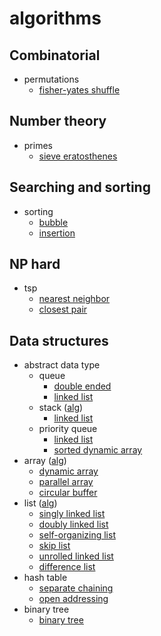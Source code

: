 # algorithms

## Combinatorial

- permutations
  - [fisher-yates shuffle](combinatorial/permutations/fisher-yates-shuffle.hs)

## Number theory

- primes
  - [sieve eratosthenes](number-theory/primes/sieve-eratosthenes/primes-sieve-eratosthenes.hs)

## Searching and sorting

- sorting
  - [bubble](searching-and-sorting/bubble-sort/bubble-sort.hs)
  - [insertion](searching-and-sorting/insertion-sort/insertion-sort.hs)

## NP hard

- tsp
  - [nearest neighbor](np-hard/tsp/nearest-neighbor.py)
  - [closest pair](np-hard/tsp/closest-pair.py)

## Data structures

- abstract data type
  - queue
    - [double ended](data-structures/adt/queue/double-ended-queue.py)
    - [linked list](data-structures/adt/queue/queue-linked-list.py)
  - stack ([alg](data-structures/adt/stack/alg))
    - [linked list](data-structures/adt/stack/stack-linked-list.py)
  - priority queue
    - [linked list](data-structures/adt/priority-queue/priority-queue-linked-list.hs)
    - [sorted dynamic array](data-structures/adt/priority-queue/priority-queue-sorted-array.cpp)
- array ([alg](data-structures/array/alg))
  - [dynamic array](data-structures/array/dynamic-array.cpp)
  - [parallel array](data-structures/array/parallel-array.py)
  - [circular buffer](data-structures/array/circular-buffer.cpp)
- list ([alg](data-structures/list/alg))
  - [singly linked list](data-structures/list/singly-linked-list.py)
  - [doubly linked list](data-structures/list/doubly-linked-list.py)
  - [self-organizing list](data-structures/list/self-organizing-list.py)
  - [skip list](data-structures/list/skip-list.py)
  - [unrolled linked list](data-structures/list/unrolled-linked-list.py)
  - [difference list](data-structures/list/difference-list.hs)
- hash table
  - [separate chaining](data-structures/hash-table/separate-chaining-hash-table.py)
  - [open addressing](data-structures/hash-table/open-addressing-hash-table.py)
- binary tree
  - [binary tree](data-structures/binary-tree/binary-tree.py)